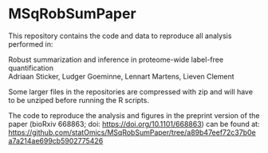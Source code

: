 # MSqRobSumPaper

This repository contains the code and data to reproduce all analysis performed in:

Robust summarization and inference in proteome-wide label-free quantification  
Adriaan Sticker, Ludger Goeminne, Lennart Martens, Lieven Clement  

Some larger files in the repositories are compressed with zip and will have to be unziped before running the R scripts.


The code to reproduce the analysis and figures in the preprint version of the paper (bioRxiv 668863; doi: https://doi.org/10.1101/668863) can be found at:  
https://github.com/statOmics/MSqRobSumPaper/tree/a89b47eef72c37b0ea7a214ae699cb5902775426
